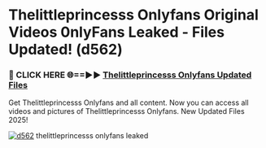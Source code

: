 # Thelittleprincesss Onlyfans Original Videos 0nlyFans Leaked - Files Updated! (d562)

<h3>🔴 CLICK HERE 🌐==►► <a href="https://tinyurl.com/4seja8ks" rel="nofollow">Thelittleprincesss Onlyfans Updated Files</a></h3>

Get Thelittleprincesss Onlyfans and all content. Now you can access all videos and pictures of Thelittleprincesss Onlyfans. New Updated Files 2025!

[![d562](https://i.imgur.com/EWjZXRe.gif)](https://tinyurl.com/4seja8ks)
thelittleprincesss onlyfans leaked